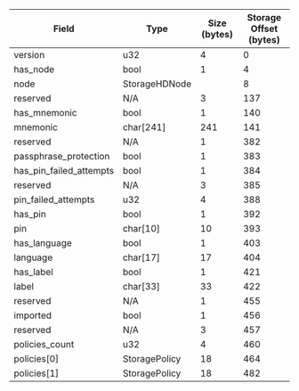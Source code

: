 | Field                     | Type           | Size (bytes) | Storage Offset (bytes) |
| ------------------------- | -------------- | ------------ | ---------------------- |
| version                   | u32            |            4 |                      0 |
| has_node                  | bool           |            1 |                      4 |
| node                      | StorageHDNode  |              |                      8 |
| reserved                  | N/A            |            3 |                    137 |
| has_mnemonic              | bool           |            1 |                    140 |
| mnemonic                  | char[241]      |          241 |                    141 |
| reserved                  | N/A            |            1 |                    382 |
| passphrase_protection     | bool           |            1 |                    383 |
| has_pin_failed_attempts   | bool           |            1 |                    384 |
| reserved                  | N/A            |            3 |                    385 |
| pin_failed_attempts       | u32            |            4 |                    388 |
| has_pin                   | bool           |            1 |                    392 |
| pin                       | char[10]       |           10 |                    393 |
| has_language              | bool           |            1 |                    403 |
| language                  | char[17]       |           17 |                    404 |
| has_label                 | bool           |            1 |                    421 |
| label                     | char[33]       |           33 |                    422 |
| reserved                  | N/A            |            1 |                    455 |
| imported                  | bool           |            1 |                    456 |
| reserved                  | N/A            |            3 |                    457 |
| policies_count            | u32            |            4 |                    460 |
| policies[0]               | StoragePolicy  |           18 |                    464 |
| policies[1]               | StoragePolicy  |           18 |                    482 |
